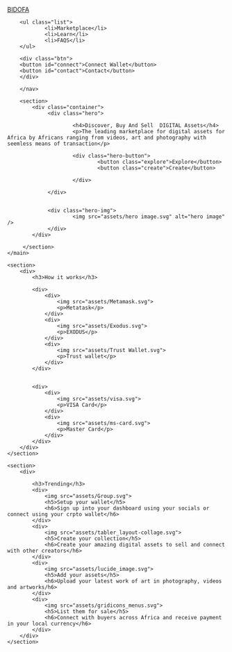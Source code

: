 <!--## Bidofa
This repository is for an Auction Marketplace , a project built during the Web3Ladies Cohort IV -->
<!DOCTYPE html>
<html lang="en">
<head>
    <meta charset="UTF-8">
    <meta name="viewport" content="width=device-width, initial-scale=1.0">
    <link rel="stylesheet" href="styles.css">
    <link rel="preconnect" href="https://fonts.googleapis.com">
<link rel="preconnect" href="https://fonts.gstatic.com" crossorigin>
<link href="https://fonts.googleapis.com/css2?family=Barlow:wght@600&family=DM+Sans:opsz,wght@9..40,300;9..40,500&family=Fraunces:opsz,wght@9..144,700&family=Hanken+Grotesk:wght@500;700;800&family=Poppins&family=Rock+Salt&display=swap" rel="stylesheet">
    <title>BIDOFA</title>
</head>
<body>
    <main>
        <nav>
            <a href="#">BIDOFA</a>

        <ul class="list">
                <li>Marketplace</li>
                <li>Learn</li>
                <li>FAQS</li>
        </ul>

        <div class="btn">
        <button id="connect">Connect Wallet</button>
        <button id="contact">Contact</button>
        </div>

        </nav>

        <section>
            <div class="container">
                 <div class="hero">
 
                         <h4>Discover, Buy And Sell  DIGITAL Assets</h4>
                         <p>The leading marketplace for digital assets for Africa by Africans ranging from videos, art and photography with seemless means of transaction</p>
 
                         <div class="hero-button">
                                 <button class="explore">Explore</button>
                                 <button class="create">Create</button>
                                 
                         </div>
                         
                 </div>
 
 
                 <div class="hero-img">
                         <img src="assets/hero image.svg" alt="hero image" />
                 </div>
            </div>
          
         </section>
    </main>

    <section>
        <div>
            <h3>How it works</h3>

            <div>
                <div>
                    <img src="assets/Metamask.svg">
                    <p>Metatask</p>
                </div>
                <div>
                    <img src="assets/Exodus.svg">
                    <p>EXODUS</p>
                </div>
                <div>
                    <img src="assets/Trust Wallet.svg">
                    <p>Trust wallet</p>
                </div>
            </div>
            

            <div>
                <div>
                    <img src="assets/visa.svg">
                    <p>VISA Card</p>
                </div>
                <div>
                    <img src="assets/ms-card.svg">
                    <p>Master Card</p>
                </div>
            </div>
        </div>
    </section>

    <section>
        <div>

            <h3>Trending</h3>
            <div>
                <img src="assets/Group.svg">
                <h5>Setup your wallet</h5>
                <h6>Sign up into your dashboard using your socials or connect using your crpto wallet</h6>
            </div>
            <div>
                <img src="assets/tabler_layout-collage.svg">
                <h5>Create your collection</h5>
                <h6>Create your amazing digital assets to sell and connect with other creators</h6>
            </div>
            <div>
                <img src="assets/lucide_image.svg">
                <h5>Add your assets</h5>
                <h6>Upload your latest work of art in photography, videos and artworks/h6>
            </div>
            <div>
                <img src="assets/gridicons_menus.svg">
                <h5>List them for sale</h5>
                <h6>Connect with buyers across Africa and receive payment in your local currency</h6>
            </div>
        </div>
    </section>
</body>
</html>
